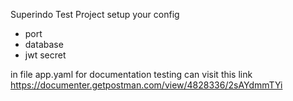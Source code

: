 Superindo Test Project
setup your config 
- port
- database
- jwt secret

in file app.yaml
for documentation testing can visit this link
https://documenter.getpostman.com/view/4828336/2sAYdmmTYi
